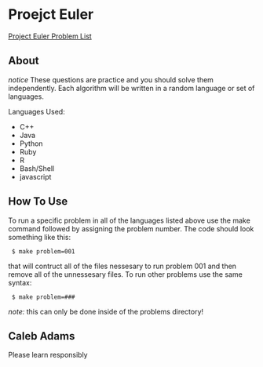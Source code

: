# Proejct Euler
[Project Euler Problem List](https://projecteuler.net/archives)

## About

*notice*
These questions are practice and you should solve them independently.
Each algorithm will be written in a random language or set of languages.

Languages Used:
* C++
* Java
* Python
* Ruby
* R
* Bash/Shell
* javascript

## How To Use

To run a specific problem in all of the languages listed above use the make
command followed by assigning the problem number. The code should look
something like this:

<code> $ make problem=001 </code>

that will contruct all of the files nessesary to run problem 001 and then
remove all of the unnessesary files. To run other problems use the same
syntax:

<code> $ make problem=### </code>

<i>note:</i> this can only be done inside of the problems directory! 

## Caleb Adams

Please learn responsibly